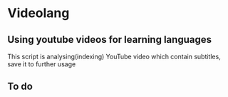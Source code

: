 # Videolang

## Using youtube videos for learning languages

This script is analysing(indexing) YouTube video which contain subtitles, save it to further usage

## To do
